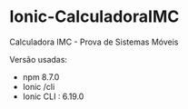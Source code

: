 # Ionic-CalculadoraIMC
Calculadora IMC - Prova de Sistemas Móveis 

Versão usadas:
- npm 8.7.0
- Ionic /cli
- Ionic CLI : 6.19.0
